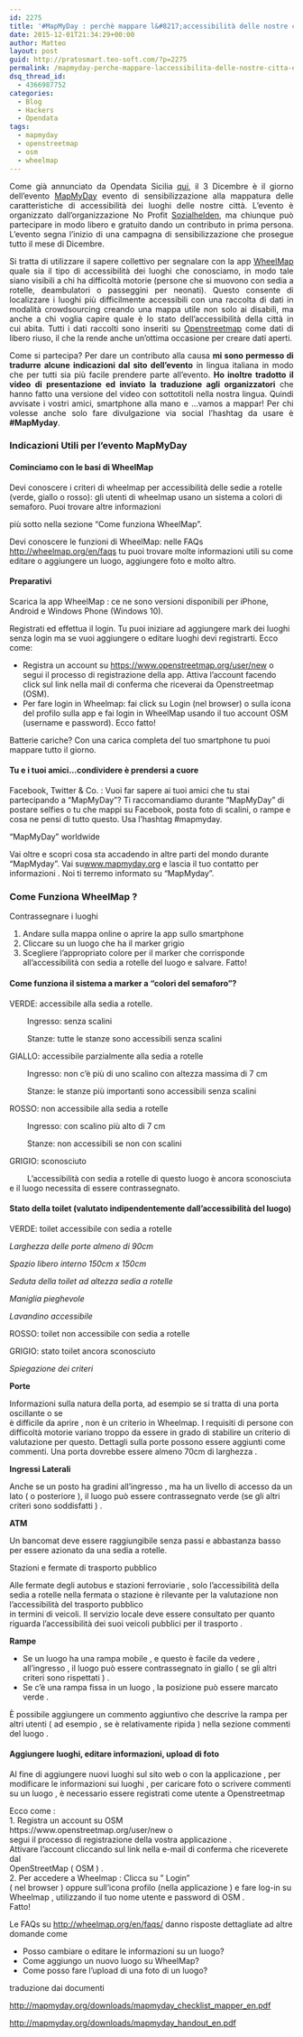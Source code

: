 ```yaml
---
id: 2275
title: '#MapMyDay : perchè mappare l&#8217;accessibilità delle nostre città è importante?'
date: 2015-12-01T21:34:29+00:00
author: Matteo
layout: post
guid: http://pratosmart.teo-soft.com/?p=2275
permalink: /mapmyday-perche-mappare-laccessibilita-delle-nostre-citta-e-importante/
dsq_thread_id:
  - 4366987752
categories:
  - Blog
  - Hackers
  - Opendata
tags:
  - mapmyday
  - openstreetmap
  - osm
  - wheelmap
---
```

<p style="text-align: justify;">
  Come già annunciato da Opendata Sicilia <a href="http://opendatasicilia.it/2015/11/30/1125/" target="_blank">qui</a>, il 3 Dicembre è il giorno dell&#8217;evento <a href="http://mapmyday.org/en" target="_blank">MapMyDay</a> evento di sensibilizzazione alla mappatura delle caratteristiche di accessibilità dei luoghi delle nostre città. L&#8217;evento è organizzato dall&#8217;organizzazione No Profit <a href="http://sozialhelden.de/en/" target="_blank">Sozialhelden</a>, ma chiunque può partecipare in modo libero e gratuito dando un contributo in prima persona. L&#8217;evento segna l&#8217;inizio di una campagna di sensibilizzazione che prosegue tutto il mese di Dicembre.
</p>

<p style="text-align: justify;">
  Si tratta di utilizzare il sapere collettivo per segnalare con la app <a href="http://wheelmap.org/it/map#/?lat=52.50521&lon=13.4231&zoom=14" target="_blank">WheelMap</a> quale sia il tipo di accessibilità dei luoghi che conosciamo, in modo tale siano visibili a chi ha difficoltà motorie (persone che si muovono con sedia a rotelle, deambulatori o passeggini per neonati). Questo consente di localizzare i luoghi più difficilmente accessibili con una raccolta di dati in modalità crowdsourcing creando una mappa utile non solo ai disabili, ma anche a chi voglia capire quale è lo stato dell&#8217;accessibilità della città in cui abita. Tutti i dati raccolti sono inseriti su <a href="http://www.openstreetmap.org/" target="_blank">Openstreetmap</a> come dati di libero riuso, il che la rende anche un&#8217;ottima occasione per creare dati aperti.
</p>

<p style="text-align: justify;">
  Come si partecipa? Per dare un contributo alla causa <strong>mi sono permesso di tradurre alcune indicazioni dal sito dell&#8217;evento</strong> in lingua italiana in modo che per tutti sia più facile prendere parte all&#8217;evento. <strong>Ho inoltre tradotto il video di presentazione ed inviato la traduzione agli organizzatori</strong> che hanno fatto una versione del video con sottotitoli nella nostra lingua. Quindi avvisate i vostri amici, smartphone alla mano e &#8230;vamos a mappar! Per chi volesse anche solo fare divulgazione via social l&#8217;hashtag da usare è <strong>#MapMyday</strong>.
</p>



<div id="contents">
  <h3 class="c2 c4 title">
    <a name="h.xjbakiudqz9g"></a>Indicazioni Utili per l’evento MapMyDay
  </h3>
  
  <h4 class="c2">
    <a name="h.of3aihepy902"></a>Cominciamo con le basi di WheelMap
  </h4>
  
  <p class="c2">
    Devi conoscere i criteri di wheelmap per accessibilità delle sedie a rotelle (verde, giallo o rosso): gli utenti di wheelmap usano un sistema a colori di semaforo. Puoi trovare altre informazioni
  </p>
  
  <p class="c2">
    più sotto nella sezione “Come funziona WheelMap”.
  </p>
  
  <p class="c2">
    Devi conoscere le funzioni di WheelMap: nelle FAQs <span class="c0"><a class="c10" href="https://www.google.com/url?q=http://wheelmap.org/en/faqs&sa=D&usg=AFQjCNGA1Clx41PjOVhHNx8KWoyAUnFyvg">http://wheelmap.org/en/faqs</a></span> tu puoi trovare molte informazioni utili su come editare o aggiungere un luogo, aggiungere foto e molto altro.
  </p>
  
  <h4 class="c2 c4">
    <a name="h.pp422xa9c31h"></a>Preparativi
  </h4>
  
  <p class="c2">
    Scarica la app WheelMap : ce ne sono versioni disponibili per iPhone, Android e Windows Phone (Windows 10).
  </p>
  
  <p class="c2">
    Registrati ed effettua il login. Tu puoi iniziare ad aggiungere mark dei luoghi senza login ma se vuoi aggiungere o editare luoghi devi registrarti. Ecco come:
  </p>
  
  <ul class="c5 lst-kix_3tg6y9rn5fzn-0 start">
    <li class="c2 c9">
      Registra un account su <span class="c0"><a class="c10" href="https://www.google.com/url?q=https://www.openstreetmap.org/user/new&sa=D&usg=AFQjCNFCEO6lf6378wMBnJedFGwsiUTgIA">https://www.openstreetmap.org/user/new</a></span> o segui il processo di registrazione della app. Attiva l’account facendo click sul link nella mail di conferma che riceverai da Openstreetmap (OSM).
    </li>
    <li class="c2 c9">
      Per fare login in Wheelmap: fai click su Login (nel browser) o sulla icona del profilo sulla app e fai login in WheelMap usando il tuo account OSM (username e password). Ecco fatto!
    </li>
  </ul>
  
  <p class="c2">
    Batterie cariche? Con una carica completa del tuo smartphone tu puoi mappare tutto il giorno.
  </p>
  
  <h4 class="c2 c4 c6">
    <a name="h.7qfg42lwzmzn"></a>Tu e i tuoi amici…condividere è prendersi a cuore
  </h4>
  
  <p class="c2">
    Facebook, Twitter & Co. : Vuoi far sapere ai tuoi amici che tu stai partecipando a “MapMyDay”? Ti raccomandiamo durante “MapMyDay” di postare selfies o tu che mappi su Facebook, posta foto di scalini, o rampe e cosa ne pensi di tutto questo. Usa l’hashtag #mapmyday.
  </p>
  
  <p class="c2">
    “MapMyDay” worldwide
  </p>
  
  <p class="c2">
    Vai oltre e scopri cosa sta accadendo in altre parti del mondo durante “MapMyday”. Vai su<span class="c0"><a class="c10" href="https://www.google.com/url?q=http://www.mapmyday.org&sa=D&usg=AFQjCNExApZmhZIXgh9ByQ9qGRpPJ1X7Ow">www.mapmyday.org</a></span> e lascia il tuo contatto per informazioni . Noi ti terremo informato su “MapMyday”.
  </p>
  
  <h3 class="c2 c4 c12">
    <a name="h.67393bou4m40"></a>Come Funziona WheelMap ?
  </h3>
  
  <p class="c2">
    Contrassegnare i luoghi
  </p>
  
  <ol class="c5 lst-kix_imh0fld33rb-0 start" start="1">
    <li class="c2 c9">
      Andare sulla mappa online o aprire la app sullo smartphone
    </li>
    <li class="c2 c9">
      Cliccare su un luogo che ha il marker grigio
    </li>
    <li class="c2 c9">
      Scegliere l’appropriato colore per il marker che corrisponde all’accessibilità con sedia a rotelle del luogo e salvare. Fatto!
    </li>
  </ol>
  
  <h4 class="c2 c4">
    <a name="h.rr05e96vxtir"></a>Come funziona il sistema a marker a “colori del semaforo”?
  </h4>
  
  <p>
    <img title="" src="https://lh6.googleusercontent.com/C7kq49ZggOwej5B2-Cx8mGbTVJzySvj6UnqPAu7w7JUSNRp9YKIPV50Y8sU6sCamg6t2lnR86_snLPBZj9U-4aTZRSwuUAN-DhDg5Ur3mOsXvDrBt7-Tm-rXG2Z24u7F0tPzvVrE" alt="" />VERDE: accessibile alla sedia a rotelle.
  </p>
  
  <p class="c2">
            Ingresso: senza scalini
  </p>
  
  <p class="c2">
            Stanze: tutte le stanze sono accessibili senza scalini
  </p>
  
  <p class="c2">
    <img title="" src="https://lh5.googleusercontent.com/MUJ15OaFsPkfJ-Dicy3rUU7Sywc38vsckmuX-RpVKsPgpAN3A8_AqUCoPLKuL0nZ8x6hlW8zhPjHuq-M9zmsU-7tG-fhrOMO9hE6dsW2qFRd2-yBmLOwJ0ZHjgI4IxmqZprHUjsr" alt="" />GIALLO: accessibile parzialmente alla sedia a rotelle
  </p>
  
  <p class="c2">
            Ingresso: non c’è più di uno scalino con altezza massima di 7 cm
  </p>
  
  <p class="c2">
            Stanze: le stanze più importanti sono accessibili senza scalini
  </p>
  
  <p class="c2">
    <img title="" src="https://lh6.googleusercontent.com/hsENUANqYPREZsQsBfTKJRZdPlpoe_ZgoLn54-8i6R4qfy0o9Yba-lH1DtROS62IalYruU_4KYDUn8nCaNxfer2qeo2fALwR6b9gxyH3nLIeSxu2CVzdx5YegLB3Q68IKDUmMrsw" alt="" />ROSSO: non accessibile alla sedia a rotelle
  </p>
  
  <p class="c2">
            Ingresso: con scalino più alto di 7 cm
  </p>
  
  <p class="c2">
            Stanze: non accessibili se non con scalini
  </p>
  
  <p class="c2">
    <img title="" src="https://lh4.googleusercontent.com/Sxu3wVDIXCa85PhYx2FhqBDt5spWryyodXdlJF3SuQsdPqHPklbI-wAOgv4-989-tV15Gi9DpclKYMHQ6Wc04kJtOHLXBq5g-zxP9Z1vhFbX-uUWHcCDXxF_LTsT5IBD0wOZIJum" alt="" />GRIGIO: sconosciuto
  </p>
  
  <p class="c2">
            L’accessibilità con sedia a rotelle di questo luogo è ancora sconosciuta e il luogo necessita di essere contrassegnato.
  </p>
  
  <h4 class="c2 c4">
    <a name="h.rlk7g0adva38"></a>Stato della toilet (valutato indipendentemente dall’accessibilità del luogo)
  </h4>
  
  <p class="c2">
    <img title="" src="https://lh4.googleusercontent.com/ipEunkFzylt1jIFSHm0-UNsXdM4_1KafnHXi1TAGKQ8lYGyJ-pGhuDjvKeS1A0AbO49E2q9w1NJ2oG_gvCYbjkqYAApSVmkjA4NvjZePOQNJv_NY4oKaugcXIrDDJOkTz23vfHCN" alt="" />VERDE: toilet accessibile con sedia a rotelle
  </p>
  
  <p class="c2">
    <em><span class="c11">Larghezza delle porte almeno di 90cm</span></em>
  </p>
  
  <p class="c2">
    <em><span class="c11">Spazio libero interno 150cm x 150cm</span></em>
  </p>
  
  <p class="c2">
    <em><span class="c11">Seduta della toilet ad altezza sedia a rotelle</span></em>
  </p>
  
  <p class="c2">
    <em><span class="c11">Maniglia pieghevole</span></em>
  </p>
  
  <p class="c2">
    <em><span class="c11">Lavandino accessibile</span></em>
  </p>
  
  <p class="c2">
    <img title="" src="https://lh6.googleusercontent.com/e10mtAhT4G2TNN9Etbl_3uDD1bgpvTxp6B6XvVE-XCgsaWBuYMbxANN3_gxBBsR6UtrzsdJG2lBQGAgbHth7Ha9tgEYBmlBCoOJRiv-FTnhw87uz5k-xGlVxwQtsDCSD83jlxIDl" alt="" />ROSSO: toilet non accessibile con sedia a rotelle
  </p>
  
  <p class="c2">
    <img title="" src="https://lh6.googleusercontent.com/R5vUrPgI-E_hcdINhzRGaehxxteOA6AStMEl6iGj5AdAGraEC2d71Z-WhoMUTeIzr7knq237VnZE_K-y-Q_UiRF0BhEHkThKpjlH_6k1b_19sO7bw3-m0pYyCwX51hXDBWKIXuJW" alt="" />GRIGIO: stato toilet ancora sconosciuto<a name="h.e4rnu23e47s"></a>
  </p>
  
  <p>
    <a name="h.uqc4i05ohc90"></a><em>Spiegazione dei criteri</em>
  </p>
  
  <p class="c2">
    <strong><span class="c3">Porte</span></strong>
  </p>
  
  <p class="c2 c16">
    <span class="c8">Informazioni sulla natura della porta, ad esempio se si tratta di una porta oscillante o se<br /> è difficile da aprire , non è un criterio in Wheelmap. I requisiti di persone con difficoltà motorie variano troppo da essere in grado di stabilire un criterio di valutazione per questo. Dettagli sulla porte possono essere aggiunti come commenti. Una porta dovrebbe essere almeno 70cm di larghezza .</span>
  </p>
  
  <p class="c2">
    <strong><span class="c3">Ingressi Laterali</span></strong>
  </p>
  
  <p class="c2">
    <span class="c8">Anche se un posto ha gradini all’ingresso , ma ha un livello di accesso da un lato ( o posteriore ), il luogo può essere contrassegnato verde (se gli altri criteri sono soddisfatti ) .</span>
  </p>
  
  <p class="c2">
    <strong><span class="c3">ATM</span></strong>
  </p>
  
  <p class="c2">
    <span class="c8">Un bancomat deve essere raggiungibile senza passi e abbastanza basso per essere azionato da una sedia a rotelle.</span>
  </p>
  
  <p class="c2">
    <span class="c3">Stazioni e fermate di trasporto pubblico</span>
  </p>
  
  <p class="c2">
    <span class="c8">Alle fermate degli autobus e stazioni ferroviarie , solo l’accessibilità della sedia a rotelle nella fermata o stazione è rilevante per la valutazione non l’accessibilità del trasporto pubblico<br /> in termini di veicoli. Il servizio locale deve essere consultato per quanto riguarda l’accessibilità dei suoi veicoli pubblici per il trasporto .</span>
  </p>
  
  <p class="c2">
    <strong><span class="c8 c3">Rampe</span></strong>
  </p>
  
  <ul class="c5 lst-kix_box1nadr6mkk-0 start">
    <li class="c2 c9">
      <span class="c8">Se un luogo ha una rampa mobile , e questo è facile da vedere , all’ingresso , il luogo può essere contrassegnato in giallo ( se gli altri criteri sono rispettati ) .</span>
    </li>
    <li class="c2 c9">
      <span class="c8">Se c’è una rampa fissa in un luogo , la posizione può essere marcato verde .</span>
    </li>
  </ul>
  
  <p class="c2">
    <span class="c8">È possibile aggiungere un commento aggiuntivo che descrive la rampa per altri utenti ( ad esempio , se è relativamente ripida ) nella sezione commenti del luogo .</span>
  </p>
  
  <h4 class="c2 c4">
    <a name="h.6z2rxe18hc89"></a>Aggiungere luoghi, editare informazioni, upload di foto
  </h4>
  
  <p class="c2 c16">
    <span class="c8">Al fine di aggiungere nuovi luoghi sul sito web o con la applicazione , per modificare le informazioni sui luoghi , per caricare foto o scrivere commenti su un luogo , è necessario essere registrati come utente a Openstreetmap<br /> </span>
  </p>
  
  <p class="c2">
    <span class="c8">Ecco come :<br /> 1. Registra un account su OSM<br /> https://www.openstreetmap.org/user/new o<br /> segui il processo di registrazione della vostra applicazione .<br /> Attivare l’account cliccando sul link nella e-mail di conferma che riceverete dal<br /> OpenStreetMap ( OSM ) .<br /> 2. Per accedere a Wheelmap : Clicca su ” Login”<br /> ( nel browser ) oppure sull’icona profilo (nella applicazione ) e fare log-in su Wheelmap , utilizzando il tuo nome utente e password di OSM .<br /> Fatto!</span>
  </p>
  
  <p class="c2">
    Le FAQs su <span class="c0"><a class="c10" href="https://www.google.com/url?q=http://wheelmap.org/en/faqs/&sa=D&usg=AFQjCNEA6OUsRSylI-V2lyL-HOTvyt5Vyw">http://wheelmap.org/en/faqs/</a></span> danno risposte dettagliate ad altre domande come
  </p>
  
  <ul class="c5 lst-kix_1fu07ahed3s3-0 start">
    <li class="c2 c7">
      Posso cambiare o editare le informazioni su un luogo?
    </li>
    <li class="c2 c7">
      Come aggiungo un nuovo luogo su WheelMap?
    </li>
    <li class="c2 c7">
      Come posso fare l’upload di una foto di un luogo?
    </li>
  </ul>
  
  <p class="c2">
    traduzione dai documenti
  </p>
  
  <p class="c2">
    <span class="c0"><a class="c10" href="https://www.google.com/url?q=http://mapmyday.org/downloads/mapmyday_checklist_mapper_en.pdf&sa=D&usg=AFQjCNE_UAzV_cMyuSLe9KfWaKmcSd7NSg">http://mapmyday.org/downloads/mapmyday_checklist_mapper_en.pdf</a></span>
  </p>
  
  <p class="c2">
    <span class="c0"><a class="c10" href="https://www.google.com/url?q=http://mapmyday.org/downloads/mapmyday_handout_en.pdf&sa=D&usg=AFQjCNHSMja7g05kLmXPHgYhrYek5jF2Cg">http://mapmyday.org/downloads/mapmyday_handout_en.pdf</a></span>
  </p>
</div>